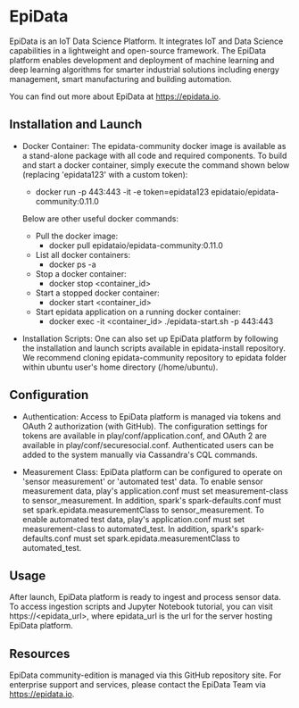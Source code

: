 EpiData
=====================================
EpiData is an IoT Data Science Platform. It integrates IoT and Data Science capabilities in a lightweight and open-source framework. The EpiData platform enables development and deployment of machine learning and deep learning algorithms for smarter industrial solutions including energy management, smart manufacturing and building automation.

You can find out more about EpiData at https://epidata.io.


Installation and Launch
------------------------
- Docker Container:
The epidata-community docker image is available as a stand-alone package with all code and required components. To build and start a docker container, simply execute the command shown below (replacing 'epidata123' with a custom token):  
    - docker run -p 443:443 -it -e token=epidata123 epidataio/epidata-community:0.11.0

    Below are other useful docker commands:
    - Pull the docker image:
        - docker pull epidataio/epidata-community:0.11.0
    - List all docker containers:
        - docker ps -a
    - Stop a docker container:
        - docker stop <container_id>
    - Start a stopped docker container:
        - docker start <container_id>
    - Start epidata application on a running docker container:
        - docker exec -it <container_id> ./epidata-start.sh -p 443:443

- Installation Scripts:
One can also set up EpiData platform by following the installation and launch scripts available in epidata-install repository. We recommend cloning epidata-community repository to epidata folder within ubuntu user's home directory (/home/ubuntu).


Configuration
--------------
- Authentication:
Access to EpiData platform is managed via tokens and OAuth 2 authorization (with GitHub). The configuration settings for tokens are available in play/conf/application.conf, and OAuth 2 are available in play/conf/securesocial.conf. Authenticated users can be added to the system manually via Cassandra's CQL commands.

- Measurement Class:
EpiData platform can be configured to operate on 'sensor measurement' or 'automated test' data. To enable sensor measurement data, play's application.conf must set measurement-class to sensor_measurement. In addition, spark's spark-defaults.conf must set spark.epidata.measurementClass to sensor_measurement. To enable automated test data, play's application.conf must set measurement-class to automated_test. In addition, spark's spark-defaults.conf must set spark.epidata.measurementClass to automated_test.


Usage
------
After launch, EpiData platform is ready to ingest and process sensor data. To access ingestion scripts and Jupyter Notebook tutorial, you can visit https://<epidata_url>, where epidata_url is the url for the server hosting EpiData platform.


Resources
----------
EpiData community-edition is managed via this GitHub repository site. For enterprise support and services, please contact the EpiData Team via https://epidata.io.
